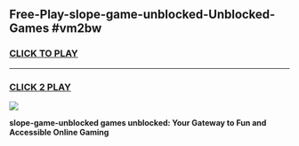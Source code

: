 
## Free-Play-slope-game-unblocked-Unblocked-Games #vm2bw
<h3>
<a href="https://news.freeplayer.one?title=slope-game-unblocked&ref=8M">CLICK TO PLAY</a></h3>
<hr>

<h3>
<a href="https://news.freeplayer.one?title=slope-game-unblocked&ref=8M">CLICK 2 PLAY</a>
  
</h3>

<a href="https://news.freeplayer.one?title=slope-game-unblocked&ref=8M"><img src="https://clearcache.store/games.png"></a>


**slope-game-unblocked games unblocked: Your Gateway to Fun and Accessible Online Gaming**

